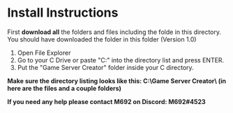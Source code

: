 # Install Instructions

First <b>download all</b> the folders and files including the folde in this directory.
You should have downloaded the folder in this folder (Version 1.0)

1. Open File Explorer
2. Go to your C Drive or paste "C:\" into the directory list and press ENTER.
3. Put the "Game Server Creator" folder inside your C directory.

<b>Make sure the directory listing looks like this: <b>
C:\Game Server Creator\ (in here are the files and a couple folders)


If you need any help please contact M692 on Discord:
M692#4523

